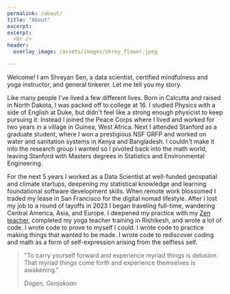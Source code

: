 ```yaml
---
permalink: /about/
title: "About"
excerpt: 
excerpt: 
  <br />
header:
  overlay_image: /assets/images/shrey_flower.jpeg

---
```

Welcome! I am Shreyan Sen, a data scientist, certified mindfulness and yoga instructor, and general tinkerer. Let me tell you my story.

Like many people I've lived a few different lives. Born in Calcutta and raised in North Dakota, I was packed off to college at 16. I studied Physics with a side of English at Duke, but didn't feel like a strong enough physicist to keep pursuing it. Instead I joined the Peace Corps where I lived and worked for two years in a village in Guinea, West Africa. Next I attended Stanford as a graduate student, where I won a prestigious NSF GRFP and worked on water and sanitation systems in Kenya and Bangladesh. I couldn't make it into the research group I wanted so I pivoted back into the math world, leaving Stanford with Masters degrees in Statistics and Environmental Engineering. 

For the next 5 years I worked as a Data Scientist at well-funded geospatial and climate startups, deepening my statistical knowledge and learning foundational software development skills. When remote work blossomed I traded my lease in San Francisco for the digital nomad lifestyle. After I lost my job to a round of layoffs in 2023 I began traveling full-time, wandering Central America, Asia, and Europe. I deepened my practice with my [Zen teacher](http://jion-blonstein.com/), completed my yoga teacher training in Rishikesh, and wrote a lot of code. I wrote code to prove to myself I could. I wrote code to practice making things that wanted to be made. I wrote code to rediscover coding and math as a form of self-expression arising from the selfless self.

>"To carry yourself forward and experience myriad things is delusion. That
>myriad things come forth and experience themselves is awakening."
>
> <cite>Dogen, Genjokoan</cite>

